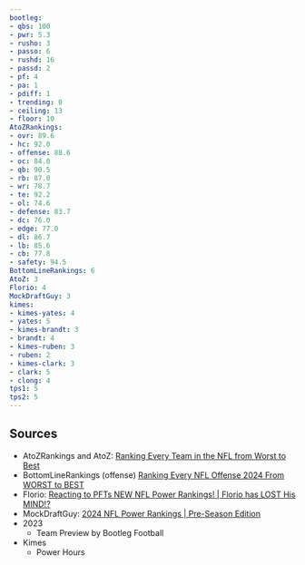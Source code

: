```yaml
---
bootleg:
- qbs: 100
- pwr: 5.3
- rusho: 3
- passo: 6
- rushd: 16
- passd: 2
- pf: 4
- pa: 1
- pdiff: 1
- trending: 0
- ceiling: 13
- floor: 10
AtoZRankings:
- ovr: 89.6
- hc: 92.0
- offense: 88.6
- oc: 84.0
- qb: 90.5
- rb: 87.0
- wr: 78.7
- te: 92.2
- ol: 74.6
- defense: 83.7
- dc: 76.0
- edge: 77.0
- dl: 86.7
- lb: 85.6
- cb: 77.8
- safety: 94.5
BottomLineRankings: 6
AtoZ: 3
Florio: 4
MockDraftGuy: 3
kimes:
- kimes-yates: 4
- yates: 5
- kimes-brandt: 3
- brandt: 4
- kimes-ruben: 3
- ruben: 2
- kimes-clark: 3
- clark: 5
- clong: 4
tps1: 5
tps2: 5
---
```

## Sources
 - AtoZRankings and AtoZ: [Ranking Every Team in the NFL from Worst to Best](https://www.youtube.com/watch?v=1LiNiVGZFCw)
 - BottomLineRankings (offense) [Ranking Every NFL Offense 2024 From WORST to BEST](https://www.youtube.com/watch?v=zAntvjNTrlE)
 - Florio: [Reacting to PFTs NEW NFL Power Rankings! | Florio has LOST His MIND!?](https://www.youtube.com/watch?v=5Vr4vtlmJRE&t=1s)
 - MockDraftGuy: [2024 NFL Power Rankings | Pre-Season Edition](https://www.youtube.com/watch?v=jo6IFyi8NeU)
 - 2023
	 - Team Preview by Bootleg Football
 - Kimes
	 - Power Hours